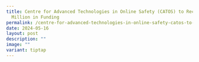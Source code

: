 ```yaml
---
title: Centre for Advanced Technologies in Online Safety (CATOS) to Receive S$50
  Million in Funding
permalink: /centre-for-advanced-technologies-in-online-safety-catos-to-receive-s-50-million-in-funding/
date: 2024-05-16
layout: post
description: ""
image: ""
variant: tiptap
---
```

